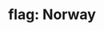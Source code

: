 ---
layout: smileys&emotion
title: "flag: Norway"
emoji: flag_norway
permalink: 🇳🇴.html
image: assets/img/3moji/flag_norway.png
---